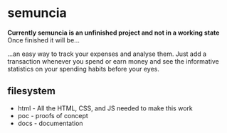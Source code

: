 # semuncia

**Currently semuncia is an unfinished project and not in a working state**
Once finished it will be...

...an easy way to track your expenses and analyse them. Just add a
transaction whenever you spend or earn money and see the informative statistics
on your spending habits before your eyes.

## filesystem
* html - All the HTML, CSS, and JS needed to make this work
* poc - proofs of concept
* docs - documentation
